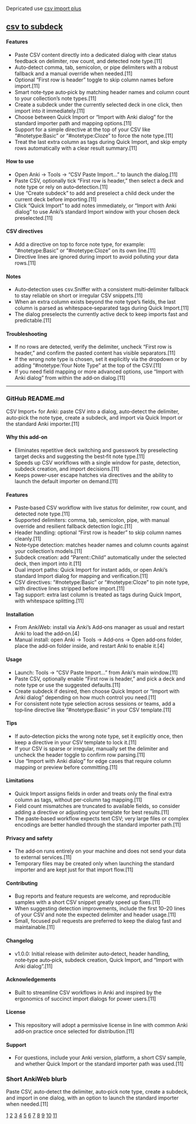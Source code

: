 Depricated use [csv import plus](https://github.com/athulkrishna2015/csv-import-plus)

## [csv to subdeck](https://ankiweb.net/shared/info/1776942606)

#### Features
- Paste CSV content directly into a dedicated dialog with clear status feedback on delimiter, row count, and detected note type.[11]
- Auto‑detect comma, tab, semicolon, or pipe delimiters with a robust fallback and a manual override when needed.[11]
- Optional “First row is header” toggle to skip column names before import.[11]
- Smart note‑type auto‑pick by matching header names and column count to your collection’s note types.[11]
- Create a subdeck under the currently selected deck in one click, then import into it immediately.[11]
- Choose between Quick Import or “Import with Anki dialog” for the standard importer path and mapping options.[11]
- Support for a simple directive at the top of your CSV like “#notetype:Basic” or “#notetype:Cloze” to force the note type.[11]
- Treat the last extra column as tags during Quick Import, and skip empty rows automatically with a clear result summary.[11]

#### How to use
- Open Anki → Tools → “CSV Paste Import…” to launch the dialog.[11]
- Paste CSV, optionally tick “First row is header,” then select a deck and note type or rely on auto‑detection.[11]
- Use “Create subdeck” to add and preselect a child deck under the current deck before importing.[11]
- Click “Quick Import” to add notes immediately, or “Import with Anki dialog” to use Anki’s standard Import window with your chosen deck preselected.[11]

#### CSV directives
- Add a directive on top to force note type, for example: “#notetype:Basic” or “#notetype:Cloze” on its own line.[11]
- Directive lines are ignored during import to avoid polluting your data rows.[11]

#### Notes
- Auto‑detection uses csv.Sniffer with a consistent multi‑delimiter fallback to stay reliable on short or irregular CSV snippets.[11]
- When an extra column exists beyond the note type’s fields, the last column is parsed as whitespace‑separated tags during Quick Import.[11]
- The dialog preselects the currently active deck to keep imports fast and predictable.[11]

#### Troubleshooting
- If no rows are detected, verify the delimiter, uncheck “First row is header,” and confirm the pasted content has visible separators.[11]
- If the wrong note type is chosen, set it explicitly via the dropdown or by adding “#notetype:Your Note Type” at the top of the CSV.[11]
- If you need field mapping or more advanced options, use “Import with Anki dialog” from within the add‑on dialog.[11]

***

### GitHub README.md
CSV Import+ for Anki: paste CSV into a dialog, auto‑detect the delimiter, auto‑pick the note type, create a subdeck, and import via Quick Import or the standard Anki importer.[11]

#### Why this add‑on
- Eliminates repetitive deck switching and guesswork by preselecting target decks and suggesting the best‑fit note type.[11]
- Speeds up CSV workflows with a single window for paste, detection, subdeck creation, and import decisions.[11]
- Keeps power‑user escape hatches via directives and the ability to launch the default importer on demand.[11]

#### Features
- Paste‑based CSV workflow with live status for delimiter, row count, and detected note type.[11]
- Supported delimiters: comma, tab, semicolon, pipe, with manual override and resilient fallback detection logic.[11]
- Header handling: optional “First row is header” to skip column names cleanly.[11]
- Note‑type detection: matches header names and column counts against your collection’s models.[11]
- Subdeck creation: add “Parent::Child” automatically under the selected deck, then import into it.[11]
- Dual import paths: Quick Import for instant adds, or open Anki’s standard Import dialog for mapping and verification.[11]
- CSV directives: “#notetype:Basic” or “#notetype:Cloze” to pin note type, with directive lines stripped before import.[11]
- Tag support: extra last column is treated as tags during Quick Import, with whitespace splitting.[11]

#### Installation
- From AnkiWeb: install via Anki’s Add‑ons manager as usual and restart Anki to load the add‑on.[4]
- Manual install: open Anki → Tools → Add‑ons → Open add‑ons folder, place the add‑on folder inside, and restart Anki to enable it.[4]

#### Usage
- Launch: Tools → “CSV Paste Import…” from Anki’s main window.[11]
- Paste CSV, optionally enable “First row is header,” and pick a deck and note type or use the suggested defaults.[11]
- Create subdeck if desired, then choose Quick Import or “Import with Anki dialog” depending on how much control you need.[11]
- For consistent note type selection across sessions or teams, add a top‑line directive like “#notetype:Basic” in your CSV template.[11]

#### Tips
- If auto‑detection picks the wrong note type, set it explicitly once, then keep a directive in your CSV template to lock it.[11]
- If your CSV is sparse or irregular, manually set the delimiter and uncheck the header toggle to confirm row parsing.[11]
- Use “Import with Anki dialog” for edge cases that require column mapping or preview before committing.[11]

#### Limitations
- Quick Import assigns fields in order and treats only the final extra column as tags, without per‑column tag mapping.[11]
- Field count mismatches are truncated to available fields, so consider adding a directive or adjusting your template for best results.[11]
- The paste‑based workflow expects text CSV; very large files or complex encodings are better handled through the standard importer path.[11]

#### Privacy and safety
- The add‑on runs entirely on your machine and does not send your data to external services.[11]
- Temporary files may be created only when launching the standard importer and are kept just for that import flow.[11]

#### Contributing
- Bug reports and feature requests are welcome, and reproducible samples with a short CSV snippet greatly speed up fixes.[11]
- When suggesting detection improvements, include the first 10–20 lines of your CSV and note the expected delimiter and header usage.[11]
- Small, focused pull requests are preferred to keep the dialog fast and maintainable.[11]

#### Changelog
- v1.0.0: Initial release with delimiter auto‑detect, header handling, note‑type auto‑pick, subdeck creation, Quick Import, and “Import with Anki dialog”.[11]

#### Acknowledgements
- Built to streamline CSV workflows in Anki and inspired by the ergonomics of succinct import dialogs for power users.[11]

#### License
- This repository will adopt a permissive license in line with common Anki add‑on practice once selected for distribution.[11]

#### Support
- For questions, include your Anki version, platform, a short CSV sample, and whether Quick Import or the standard importer path was used.[11]

### Short AnkiWeb blurb
Paste CSV, auto‑detect the delimiter, auto‑pick note type, create a subdeck, and import in one dialog, with an option to launch the standard importer when needed.[11]

[1](https://github.com/tianshanghong/awesome-anki)
[2](https://forums.ankiweb.net/t/enhancement-request-use-github-as-addon-codebase-with-ankiweb-addon-page-copying-that-github-data/27546)
[3](https://github.com/topics/anki-addon)
[4](https://github.com/glutanimate/anki-addons-misc)
[5](https://github.com/pranavdeshai/anki-prettify)
[6](https://github.com/b3nj5m1n/enhancemainwindowthemes)
[7](https://github.com/ctrlaltwill/Ankimin)
[8](https://ankiweb.net/shared/info/871222788)
[9](https://www.reddit.com/r/Anki/comments/1k4yemm/ankimin_beautiful_minimal_card_templates_for_anki/)
[10](https://publish.obsidian.md/hub/02+-+Community+Expansions/02.05+All+Community+Expansions/Auxiliary+Tools/obsidianki4)
[11](https://ppl-ai-file-upload.s3.amazonaws.com/web/direct-files/attachments/6472502/2b019e63-3281-4fdf-8a5f-a464cde16dcb/init.py)
